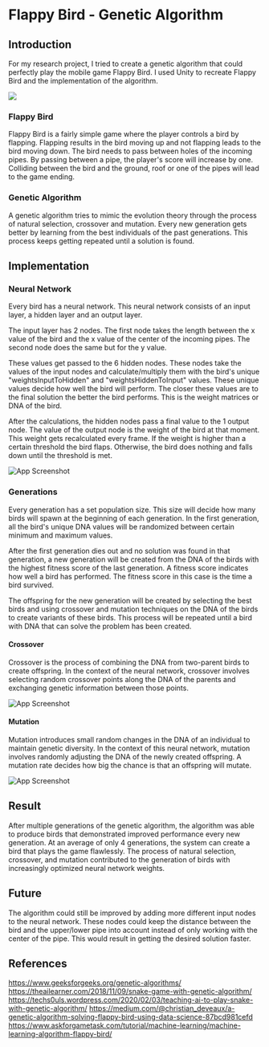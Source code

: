 # Flappy Bird - Genetic Algorithm
## Introduction
For my research project, I tried to create a genetic algorithm that could perfectly play the mobile game Flappy Bird. I used Unity to recreate Flappy Bird and the implementation of the algorithm.

![](https://github.com/Howest-DAE-GD/gpp-researchtopic-KnipTang/blob/main/GIF.gif)

### Flappy Bird

Flappy Bird is a fairly simple game where the player controls a bird by flapping. Flapping results in the bird moving up and not flapping leads to the bird moving down. The bird needs to pass between holes of the incoming pipes. By passing between a pipe, the player's score will increase by one. Colliding between the bird and the ground, roof or one of the pipes will lead to the game ending.
### Genetic Algorithm
A genetic algorithm tries to mimic the evolution theory through the process of natural selection, crossover and mutation. Every new generation gets better by learning from the best individuals of the past generations. This process keeps getting repeated until a solution is found. 
## Implementation

### Neural Network
Every bird has a neural network. This neural network consists of an input layer, a hidden layer and an output layer.

The input layer has 2 nodes. The first node takes the length between the x value of the bird and the x value of the center of the incoming pipes. The second node does the same but for the y value.

These values get passed to the 6 hidden nodes. These nodes take the values of the input nodes and calculate/multiply them with the bird's unique "weightsInputToHidden" and "weightsHiddenToInput" values. These unique values decide how well the bird will perform. The closer these values are to the final solution the better the bird performs. This is the weight matrices or DNA of the bird.

After the calculations, the hidden nodes pass a final value to the 1 output node. The value of the output node is the weight of the bird at that moment. This weight gets recalculated every frame. If the weight is higher than a certain threshold the bird flaps. Otherwise, the bird does nothing and falls down until the threshold is met.

![App Screenshot](https://github.com/Howest-DAE-GD/gpp-researchtopic-KnipTang/blob/main/NeuralNetwork.PNG)
### Generations
Every generation has a set population size. This size will decide how many birds will spawn at the beginning of each generation. In the first generation, all the bird's unique DNA values will be randomized between certain minimum and maximum values.

After the first generation dies out and no solution was found in that generation, a new generation will be created from the DNA of the birds with the highest fitness score of the last generation. A fitness score indicates how well a bird has performed. The fitness score in this case is the time a bird survived.

The offspring for the new generation will be created by selecting the best birds and using crossover and mutation techniques on the DNA of the birds to create variants of these birds. This process will be repeated until a bird with DNA that can solve the problem has been created.

#### Crossover
Crossover is the process of combining the DNA from two-parent birds to create offspring. In the context of the neural network, crossover involves selecting random crossover points along the DNA of the parents and exchanging genetic information between those points.

![App Screenshot](https://github.com/Howest-DAE-GD/gpp-researchtopic-KnipTang/blob/main/Crossover.PNG)
#### Mutation
Mutation introduces small random changes in the DNA of an individual to maintain genetic diversity. In the context of this neural network, mutation involves randomly adjusting the DNA of the newly created offspring.
A mutation rate decides how big the chance is that an offspring will mutate.

![App Screenshot](https://github.com/Howest-DAE-GD/gpp-researchtopic-KnipTang/blob/main/Mutation.PNG)

## Result
After multiple generations of the genetic algorithm, the algorithm was able to produce birds that demonstrated improved performance every new generation. At an average of only 4 generations, the system can create a bird that plays the game flawlessly. The process of natural selection, crossover, and mutation contributed to the generation of birds with increasingly optimized neural network weights.

## Future
The algorithm could still be improved by adding more different input nodes to the neural network. These nodes could keep the distance between the bird and the upper/lower pipe into account instead of only working with the center of the pipe. This would result in getting the desired solution faster.

## References
https://www.geeksforgeeks.org/genetic-algorithms/
https://theailearner.com/2018/11/09/snake-game-with-genetic-algorithm/
https://techs0uls.wordpress.com/2020/02/03/teaching-ai-to-play-snake-with-genetic-algorithm/
https://medium.com/@christian_deveaux/a-genetic-algorithm-solving-flappy-bird-using-data-science-87bcd981cefd
https://www.askforgametask.com/tutorial/machine-learning/machine-learning-algorithm-flappy-bird/
